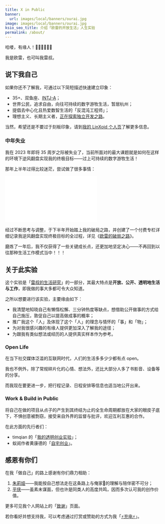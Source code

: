 ```yaml
---
title: X in Public
banner:
  url: images/local/banners/ourai.jpg
image: images/local/banners/ourai.jpg
ksio_seo_title: 介绍「欧雷的开放生活」人生实验
permalink: /about/
---
```


哈喽，有缘人！🤟🏼🤟🏼🤟🏼

我是欧雷，也可叫我雷叔。

## 说下我自己

如果你还不了解我，可通过以下简短描述快速建立印象：

- 35+、双鱼座、[INTJ-A](https://www.16personalities.com/intj-personality)；
- 世界公民，追求自由，向往可持续的数字游牧生活，暂居杭州；
- 提倡去中心化且热爱数智生活的「反混沌工程师」；
- 理想主义、长期主义者，[正在探索独立开发之路](https://indie.ourai.ws)。

当然，希望还是不要过于刻板印象，请到[我的 LinXoid 个人页](https://linxoid.com/ourai)了解更多信息。

### 中年失业

我在 2023 年即将 35 周岁之际被失业了，当前所面对的最大课题就是如何在这样的环境下逆风翻盘实现我的终极目标——过上可持续的数字游牧生活！

那年上半年过得比较迷茫，尝试做了很多事情：

<div class="Video Video--bilibili">
  <iframe src="//player.bilibili.com/player.html?aid=487883270&high_quality=1&autoplay=0&bvid=BV1mN411U7UW&cid=1181323419&page=1" scrolling="no" border="0" frameborder="no" framespacing="0" allowfullscreen="true"></iframe>
</div>

经过不断思考与调整，于下半年开始踏上我的破局之路，并创建了一个付费专栏详细记录我逆风翻盘实现终极目标的全过程，详见《[欧雷的破局之路](https://ourai.ws/series/road-to-the-final-goal/)》。

磨炼了一年后，我不仅获得了一些关键成长点，还更加地坚定决心——不再回到以往那种生活工作模式当中！！！

## 关于此实验

这个实验是「[雷叔的生活研究](https://oreilia.com/projects/ourais-life-research/)」的一部分，其最大特点是**开放、公开、透明地生活与工作**，即我做的事大多都可令大众知道。

之所以想要进行该实验，主要缘由如下：

- 我清楚地知晓自己有懒惰松懈、三分钟热度等缺点，想借助公开做事的方式给自己施压，敦促自己以提高做成事的概率；
- 推广我这个「人」及体现了这个「人」的理念与情怀的「事」和「物」；
- 为对我很感兴趣的有缘人提供更加深入了解我的途径；
- 为跟我有类似想法或经历的人提供真实样本作为参考。

### Open Life

在当下社交媒体泛滥的互联网时代，人们的生活多多少少都有点 open。

我也不例外，除了常规碎片化的心情、想法外，还比大部分人多了书影音、设备等的分享。

而我现在要更进一步，把行程记录、日程安排等信息也适当地公开出来。

### Work & Build in Public

将自己在做的项目从点子的产生到其终结为止的全生命周期都放在大家的眼皮子底下，不惧创意被剽窃，接受来自外界的监督与批评，欢迎互利互惠的合作。

在此方面的先行者们：

- timqian 的「[我的透明创业实验](https://blog.t9t.io/transparent-startup-experiment-2019-05-20/)」；
- 蚁阅作者黄康德的「[自宅创业](https://blog.guyskk.com/notes/onebiz-begin)」。

## 感恩有你们

在我「做自己」的路上感谢有你们鼎力相助：

1. [朱莉娅](https://ourai.ws/people/julia)——我能按自己想法走在这条路上与俺家🐷的理解与陪伴密不可分；
2. [平侠](https://ourai.ws/people/zenany)——虽素未谋面，但也许是同类人的高度共鸣，因而多次认可我的创作价值。

更多可见我个人网站上的「[致谢](https://ourai.ws/thanks)」页面。

若你看好并想支持我，可以考虑通过打赏或赞助的方式为我「[⚡️充电⚡️](https://ourai.ws/sponsor)」。
